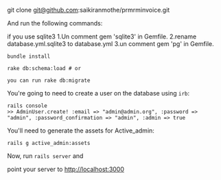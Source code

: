 
git clone git@github.com:saikiranmothe/prmrminvoice.git

And run the following commands:

if  you use sqlite3 
    1.Un comment gem 'sqlite3' in Gemfile.
    2.rename database.yml.sqlite3 to database.yml 
    3.un comment gem 'pg' in Gemfile.

    bundle install
    
    rake db:schema:load # or
    
    you can run rake db:migrate

You're going to need to create a user on the database using `irb`:

    rails console
    >> AdminUser.create! :email => "admin@admin.org", :password => "admin", :password_confirmation => "admin", :admin => true
    
You'll need to generate the assets for Active_admin:

    rails g active_admin:assets

Now, run `rails server` and 

point your server to [http://localhost:3000](http://localhost:3000) 
